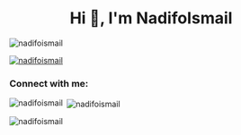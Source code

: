 <h1 align="center">Hi 👋, I'm NadifoIsmail</h1>
<p align="left"> <img src="https://komarev.com/ghpvc/?username=nadifoismail&label=Profile%20views&color=0e75b6&style=flat" alt="nadifoismail" /> </p>

<p align="left"> <a href="https://github.com/ryo-ma/github-profile-trophy"><img src="https://github-profile-trophy.vercel.app/?username=nadifoismail" alt="nadifoismail" /></a> </p>

<h3 align="left">Connect with me:</h3>
<p align="left">
</p>

<p><img align="left" src="https://github-readme-stats.vercel.app/api/top-langs?username=nadifoismail&show_icons=true&locale=en&layout=compact" alt="nadifoismail" /></p>

<p>&nbsp;<img align="center" src="https://github-readme-stats.vercel.app/api?username=nadifoismail&show_icons=true&locale=en" alt="nadifoismail" /></p>

<p><img align="center" src="https://github-readme-streak-stats.herokuapp.com/?user=nadifoismail&" alt="nadifoismail" /></p>



<!---
NadifoIsmail/NadifoIsmail is a ✨ special ✨ repository because its `README.md` (this file) appears on your GitHub profile.
You can click the Preview link to take a look at your changes.
--->
